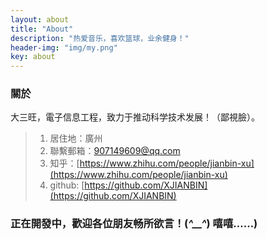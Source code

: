 ```yaml
---
layout: about
title: "About"
description: "热爱音乐，喜欢篮球，业余健身！"
header-img: "img/my.png"
key: about
---
```


### 關於

   大三旺，電子信息工程，致力于推动科学技术发展！（鄙視臉）。	  
 
 > 1. 居住地：廣州					
 > 2. 聯繫郵箱：907149609@qq.com					
 > 3. 知乎：[https://www.zhihu.com/people/jianbin-xu](https://www.zhihu.com/people/jianbin-xu)
 > 4. github: [https://github.com/XJIANBIN](https://github.com/XJIANBIN)
	
### 正在開發中，歡迎各位朋友畅所欲言！(*^__^*) 嘻嘻……)
